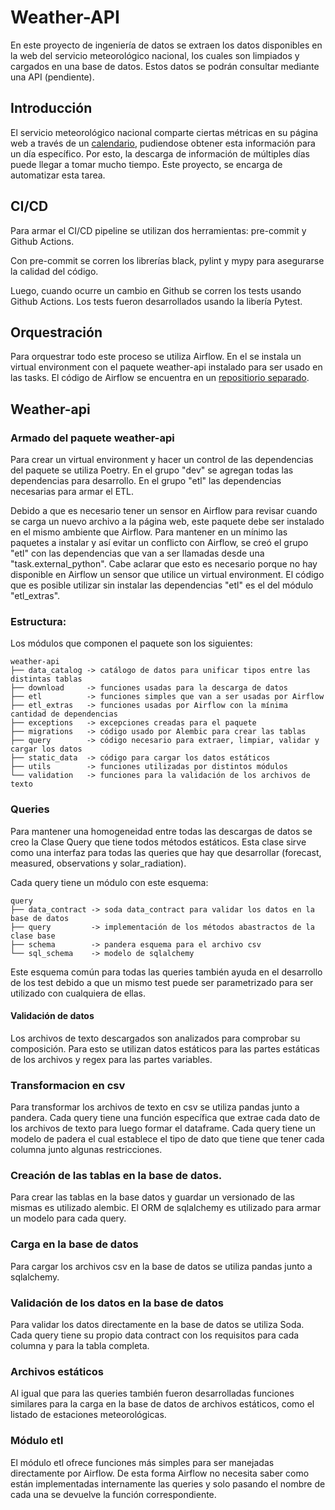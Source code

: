 # Weather-API

En este proyecto de ingeniería de datos se extraen los datos disponibles en la web del servicio meteorológico nacional, los cuales son limpiados y cargados en una base de datos. Estos datos se podrán consultar mediante una API (pendiente).

## Introducción

El servicio meteorológico nacional comparte ciertas métricas en su página web a través de un [calendario](https://www.smn.gob.ar/descarga-de-datos), pudiendose obtener esta información para un día específico. Por esto, la descarga de información de múltiples días puede llegar a tomar mucho tiempo. Este proyecto, se encarga de automatizar esta tarea.

## CI/CD

Para armar el CI/CD pipeline se utilizan dos herramientas: pre-commit y Github Actions.

Con pre-commit se corren los librerías black, pylint y mypy para asegurarse la calidad del código.

Luego, cuando ocurre un cambio en Github se corren los tests usando Github Actions. Los tests fueron desarrollados usando la libería Pytest.

## Orquestración

Para orquestrar todo este proceso se utiliza Airflow. En el se instala un virtual environment con el paquete weather-api instalado para ser usado en las tasks. El código de Airflow se encuentra en un [repositiorio separado](https://github.com/sebastian-dalceggio/weather-api-airflow).

## Weather-api

### Armado del paquete weather-api

Para crear un virtual environment y hacer un control de las dependencias del paquete se utiliza Poetry. En el grupo "dev" se agregan todas las dependencias para desarrollo. En el grupo "etl" las dependencias necesarias para armar el ETL.

Debido a que es necesario tener un sensor en Airflow para revisar cuando se carga un nuevo archivo a la página web, este paquete debe ser instalado en el mismo ambiente que Airflow. Para mantener en un mínimo las paquetes a instalar y así evitar un conflicto con Airflow, se creó el grupo "etl" con las dependencias que van a ser llamadas desde una "task.external_python". Cabe aclarar que esto es necesario porque no hay disponible en Airflow un sensor que utilice un virtual environment. El código que es posible utilizar sin instalar las dependencias "etl" es el del módulo "etl_extras".

### Estructura:

Los módulos que componen el paquete son los siguientes:

```
weather-api
├── data_catalog -> catálogo de datos para unificar tipos entre las distintas tablas
├── download     -> funciones usadas para la descarga de datos
├── etl          -> funciones simples que van a ser usadas por Airflow
├── etl_extras   -> funciones usadas por Airflow con la mínima cantidad de dependencias
├── exceptions   -> excepciones creadas para el paquete
├── migrations   -> código usado por Alembic para crear las tablas
├── query        -> código necesario para extraer, limpiar, validar y cargar los datos
├── static_data  -> código para cargar los datos estáticos
├── utils        -> funciones utilizadas por distintos módulos
└── validation   -> funciones para la validación de los archivos de texto
```

### Queries

Para mantener una homogeneidad entre todas las descargas de datos se creo la Clase Query que tiene todos métodos estáticos. Esta clase sirve como una interfaz para todas las queries que hay que desarrollar (forecast, measured, observations y solar_radiation).

Cada query tiene un módulo con este esquema:

```
query
├── data_contract -> soda data_contract para validar los datos en la base de datos
├── query         -> implementación de los métodos abastractos de la clase base
├── schema        -> pandera esquema para el archivo csv
└── sql_schema    -> modelo de sqlalchemy
```

Este esquema común para todas las queries también ayuda en el desarrollo de los test debido a que un mismo test puede ser parametrizado para ser utilizado con cualquiera de ellas.

#### Validación de datos

Los archivos de texto descargados son analizados para comprobar su composición. Para esto se utilizan datos estáticos para las partes estáticas de los archivos y regex para las partes variables.

### Transformacion en csv

Para transformar los archivos de texto en csv se utiliza pandas junto a pandera. Cada query tiene una función específica que extrae cada dato de los archivos de texto para luego formar el dataframe. Cada query tiene un modelo de padera el cual establece el tipo de dato que tiene que tener cada columna junto algunas restricciones.

### Creación de las tablas en la base de datos.

Para crear las tablas en la base datos y guardar un versionado de las mismas es utilizado alembic. El ORM de sqlalchemy es utilizado para armar un modelo para cada query.

### Carga en la base de datos

Para cargar los archivos csv en la base de datos se utiliza pandas junto a sqlalchemy.

### Validación de los datos en la base de datos

Para validar los datos directamente en la base de datos se utiliza Soda. Cada query tiene su propio data contract con los requisitos para cada columna y para la tabla completa.

### Archivos estáticos

Al igual que para las queries también fueron desarrolladas funciones similares para la carga en la base de datos de archivos estáticos, como el listado de estaciones meteorológicas.

### Módulo etl

El módulo etl ofrece funciones más simples para ser manejadas directamente por Airflow. De esta forma Airflow no necesita saber como están implementadas internamente las queries y solo pasando el nombre de cada una se devuelve la función correspondiente.
